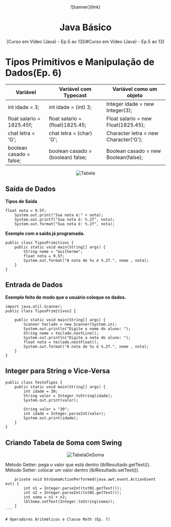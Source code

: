 <div align="center">
    ![banner](link)
    <h1> Java Básico </h1>
    <p> [Curso em Vídeo (Java) - Ep.5 ao 13](#Curso em Vídeo (Java) - Ep.5 ao 13) </p>
</div>

# Tipos Primitivos e Manipulação de Dados(Ep. 6)

|Variável                 | Variável com Typecast           |Variável  como um objeto             |
|-------------------------|---------------------------------|-------------------------------------|
|int idade = 3;           |int idade = (int) 3;             |Integer idade = new Integer(3);      | 
|float salario = 1825.45f;|float salario = (float)1825.45;  |Float salario = new Float(1825.45);  |
|chat letra = 'G';        |chat letra = (char) 'G';         |Character letra = new Character('G');|
|boolean casado = false;  |boolean casado = (boolean) false;|Boolean casado = new Boolean(false); |

<div align="center">
    <img src="imagem.png" alt="Tabela">
</div>
 
## Saída de Dados
**Tipos de Saída**
```
float nota = 9.5f;
    System.out.print("Sua nota é:" + nota);
    System.out.printf("Sua nota é: %.2f", nota);
    System.out.format("Sua nota é: %.2f", nota);
```
**Exemplo com a saída já programada.**
```
public class TiposPrimitivos {
    public static void main(String[] args) {
        String nome = "Guilherme";
        float nota = 9.5f;
        System.out.format("A nota de %s é %.2f.", nome , nota);
    }
}
```

## Entrada de Dados
**Exemplo feito de modo que o usuário coloque os dados.**
```
import java.util.Scanner;
public class TiposPrimitivos2 {

    public static void main(String[] args) {
        Scanner teclado = new Scanner(System.in);
        System.out.println("Digite o nome do aluno: ");
        String nome = teclado.nextLine();
        System.out.println("Digite a nota do aluno: ");
        float nota = teclado.nextFloat();
        System.out.format("A nota de %s é %.2f.", nome , nota);
    }
}
```
## Integer para String e Vice-Versa

```
public class TesteTipos {
    public static void main(String[] args) {
        int idade = 30;
        String valor = Integer.toString(idade);
        System.out.print(valor);
        
        String valor = "30";
        int idade = Integer.parseInt(valor);
        System.out.print(idade);
    }
}
```
## Criando Tabela de Soma com Swing

<div align="center">
    <img src="imagem.png" alt="TabelaDeSoma">
</div>

Método Getter: pega o valor que está dentro (lblResultado.getText()).<br>
Método Setter: colocar um valor dentro (lblResultado.setText()).
        
```
    private void btnSomaActionPerformed(java.awt.event.ActionEvent evt) {                                        
        int n1 = Integer.parseInt(txtN1.getText());
        int n2 = Integer.parseInt(txtN2.getText());
        int soma = n1 + n2;
        lblSoma.setText(Integer.toString(soma));
    }  
´´´

# Operadores Aritméticos e Classe Math (Ep. 7)